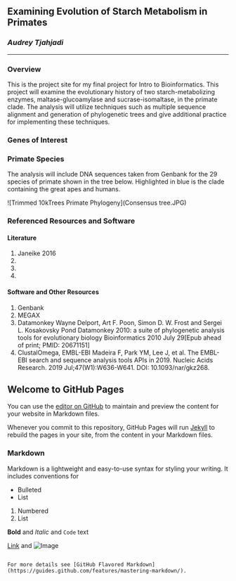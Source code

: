 ## Examining Evolution of Starch Metabolism in Primates
### *Audrey Tjahjadi*
--------------------

### Overview

This is the project site for my final project for Intro to Bioinformatics. This project will examine the evolutionary history of two starch-metabolizing enzymes, maltase-glucoamylase and sucrase-isomaltase, in the primate clade. The analysis will utilize techniques such as multiple sequence alignment and generation of phylogenetic trees and give additional practice for implementing these techniques.  

### Genes of Interest



### Primate Species

The analysis will include DNA sequences taken from Genbank for the 29 species of primate shown in the tree below. Highlighted in blue is the clade containing the great apes and humans.  

![Trimmed 10kTrees Primate Phylogeny](Consensus tree.JPG)

### Referenced Resources and Software
#### Literature
1. Janeike 2016
2.
3.
4.

#### Software and Other Resources
1. Genbank
2. MEGAX
3. Datamonkey
Wayne Delport, Art F. Poon, Simon D. W. Frost and Sergei L. Kosakovsky Pond
Datamonkey 2010: a suite of phylogenetic analysis tools for evolutionary biology
Bioinformatics 2010 July 29[Epub ahead of print; PMID: 20671151] 
4. ClustalOmega, EMBL-EBI
Madeira F, Park YM, Lee J, et al. The EMBL-EBI search and sequence analysis tools APIs in 2019. Nucleic Acids Research. 2019 Jul;47(W1):W636-W641. DOI: 10.1093/nar/gkz268. 



## Welcome to GitHub Pages

You can use the [editor on GitHub](https://github.com/teriyakiaud/SI-and-MGAM-Evolution/edit/gh-pages/index.md) to maintain and preview the content for your website in Markdown files.

Whenever you commit to this repository, GitHub Pages will run [Jekyll](https://jekyllrb.com/) to rebuild the pages in your site, from the content in your Markdown files.

### Markdown

Markdown is a lightweight and easy-to-use syntax for styling your writing. It includes conventions for


- Bulleted
- List

1. Numbered
2. List

**Bold** and _Italic_ and `Code` text

[Link](url) and ![Image](src)
```

For more details see [GitHub Flavored Markdown](https://guides.github.com/features/mastering-markdown/).

